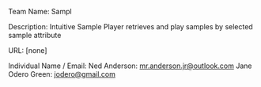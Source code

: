Team Name: Sampl


Description: Intuitive Sample Player retrieves and play samples by selected sample attribute


URL: [none]


Individual Name / Email:
Ned Anderson: mr.anderson.jr@outlook.com
Jane Odero Green: jodero@gmail.com

